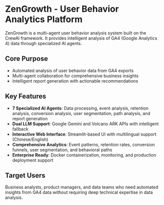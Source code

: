 # ZenGrowth - User Behavior Analytics Platform

ZenGrowth is a multi-agent user behavior analysis system built on the CrewAI framework. It provides intelligent analysis of GA4 (Google Analytics 4) data through specialized AI agents.

## Core Purpose
- Automated analysis of user behavior data from GA4 exports
- Multi-agent collaboration for comprehensive business insights
- Intelligent report generation with actionable recommendations

## Key Features
- **7 Specialized AI Agents**: Data processing, event analysis, retention analysis, conversion analysis, user segmentation, path analysis, and report generation
- **Dual LLM Support**: Google Gemini and Volcano ARK APIs with intelligent fallback
- **Interactive Web Interface**: Streamlit-based UI with multilingual support (Chinese/English)
- **Comprehensive Analytics**: Event patterns, retention rates, conversion funnels, user segmentation, and behavioral paths
- **Enterprise Ready**: Docker containerization, monitoring, and production deployment support

## Target Users
Business analysts, product managers, and data teams who need automated insights from GA4 data without requiring deep technical expertise in data analysis.